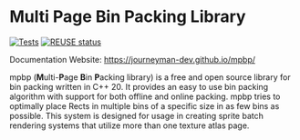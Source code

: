 <!--
SPDX-FileCopyrightText: 2022 Daniel Valcour <fosssweeper@gmail.com>

SPDX-License-Identifier: MIT
-->

# Multi Page Bin Packing Library

[![Tests](https://github.com/Journeyman-dev/mpbp/actions/workflows/Test.yaml/badge.svg)](https://github.com/Journeyman-dev/FossSweeper/actions/workflows/Tests.yaml) [![REUSE status](https://api.reuse.software/badge/git.fsfe.org/reuse/api)](https://api.reuse.software/info/git.fsfe.org/reuse/api)


Documentation Website: https://journeyman-dev.github.io/mpbp/

mpbp (<b>M</b>ulti-<b>P</b>age <b>B</b>in <b>P</b>acking library) is a free and open source library for bin packing written in C++ 20. It provides an easy to use bin packing algorithm with support for both offline and online packing. mpbp tries to optimally place Rects in multiple bins of a specific size in as few bins as possible. This system is designed for usage in creating sprite batch rendering systems that utilize more than one texture atlas page.
